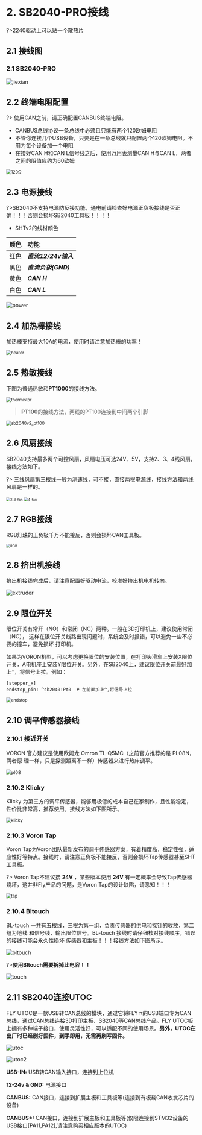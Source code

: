 # 2. SB2040-PRO接线

?>2240驱动上可以贴一个散热片

## 2.1 接线图

### 2.1 SB2040-PRO

![jiexian](../../images/boards/fly_sb2040_pro/pinout.jpg)

## 2.2 终端电阻配置

?> 使用CAN之前，请正确配置CANBUS终端电阻。

* CANBUS总线协议一条总线中必须且只能有两个120欧姆电阻
*  不管你连接几个USB设备，只要是在一条总线就只配置两个120欧姆电阻。不用为每个设备加一个电阻
* 在接好CAN H和CAN L信号线之后，使用万用表测量CAN H与CAN L，两者之间的阻值应约为60欧姆

<img src="../../images/boards/fly_sb2040_pro/120Ω.png" alt="120Ω" style="zoom:80%;" />

## 2.3 电源接线

?>SB2040不支持电源防反接功能，通电前请检查好电源正负极接线是否正确！！！否则会损坏SB2040工具板！！！！

* SHTv2的线材颜色

| 颜色 | 功能                 |
| :--: | :------------------- |
| 红色 | ***直流12/24v输入*** |
| 黑色 | ***直流负极(GND)***  |
| 黄色 | ***CAN H***          |
| 白色 | ***CAN L***          |

![power](../../images/boards/fly_sb2040_pro/power.png)

## 2.4 加热棒接线

加热棒支持最大10A的电流，使用时请注意加热棒的功率！

<img src="../../images/boards/fly_sb2040_pro/heater.png" alt="heater" style="zoom:80%;" />

## 2.5 热敏接线

下图为普通热敏和**PT1000**的接线方法。

<img src="../../images/boards/fly_sb2040_pro/thermistor.png" alt="thermistor" style="zoom:80%;" />

> **PT100**的接线方法，两线的PT100连接到中间两个引脚

<img src="../../images/boards/fly_sb2040_pro/sb2040v2_pt100.png" alt="sb2040v2_pt100" style="zoom:80%;" />

## 2.6 风扇接线

SB2040支持最多两个可控风扇，风扇电压可选24V、5V，支持2、3、4线风扇，接线方法如下。

?> 三线风扇第三根线一般为测速线，可不接，直接两根电源线，接线方法和两线风扇是一样的。

<img src="../../images/boards/fly_sb2040_pro/2_3-fan.png" alt="2_3-fan" style="zoom:65%;" />

<img src="../../images/boards/fly_sb2040_pro/4-fan.png" alt="4-fan" style="zoom:65%;" />

## 2.7 RGB接线

RGB灯珠的正负极千万不能接反，否则会损坏CAN工具板。

<img src="../../images/boards/fly_sb2040_pro/RGB.png" alt="RGB" style="zoom:65%;" />

## 2.8  挤出机接线

挤出机接线完成后，请注意配置好驱动电流，校准好挤出机电机转向。

![extruder](../../images/boards/fly_sb2040_pro/extruder.png)

## 2.9 限位开关

限位开关有常开（NO）和常闭（NC）两种。一般在3D打印机上，建议使用常闭（NC）， 这样在限位开关线路出现问题时，系统会及时报错，可以避免一些不必要的撞车，避免损坏 打印机。

如果为VORON机型，可以考虑更换限位的安装位置，在打印头滑车上安装X限位开关，A电机座上安装Y限位开关。另外，在SB2040上，建议限位开关前最好加上``^``，将信号上拉。例如：

```
[stepper_x]
endstop_pin: ^sb2040:PA0  # 在前面加上^,将信号上拉
```

<img src="../../images/boards/fly_sb2040_pro/endstop.png" alt="endstop" style="zoom:80%;" />

##  2.10 调平传感器接线

### 2.10.1 接近开关

VORON 官方建议是使用欧姆龙 Omron TL-Q5MC（之前官方推荐的是 PL08N，两者原 理一样，只是探测距离不一样）传感器来进行热床调平。

<img src="../../images/boards/fly_sb2040_pro/pl08.png" alt="pl08" style="zoom:85%;" />

### 2.10.2 Klicky

Klicky 为第三方的调平传感器，能够用极低的成本自己在家制作，且性能稳定，性价比非常高，推荐使用。接线方法如下图所示。

<img src="../../images/boards/fly_sb2040_pro/klicky.png" alt="klicky" style="zoom:80%;" />

### 2.10.3 Voron Tap

Voron Tap为Voron团队最新发布的调平传感器方案，有着精度高，稳定性强，适应性好等特点。接线时，请注意正负极不能接反，否则会损坏Tap传感器甚至SHT工具板。

?> Voron Tap不建议接 **24V** ，某些版本使用 **24V** 有一定概率会导致Tap传感器烧坏，这并非Fly产品的问题，是Voron Tap的设计缺陷，请悉知！！！

<img src="../../images/boards/fly_sb2040_pro/tap.png" alt="tap" style="zoom: 80%;" />

### 2.10.4 Bltouch

BL-touch 一共有五根线，三根为第一组，负责传感器的供电和探针的收放，第二组为地线 和信号线，输出限位信号。BL-touch 接线时请仔细核对接线顺序，错误的接线可能会永久性损坏 传感器和主板！！！接线方法如下图所示。

![bltouch](../../images/boards/fly_sb2040_pro/bltouch.png)

?>**使用Bltouch需要拆掉此电容！！**

![touch](../../images/boards/fly_sb2040_pro/touch.png)

## 2.11 SB2040连接UTOC

FLY UTOC是一款USB转CAN总线的模块，通过它将FLY π的USB端口专为CAN总线，通过CAN总线连接3D打印主板、SB2040等CAN总线产品。FLY UTOC板上拥有多种端子接口，使用灵活性好，可以适配不同的使用场景。**另外，UTOC在出厂时已经刷好固件，到手即用，无需再刷写固件。**

![utoc](../../images/boards/fly_sb2040_pro/utoc.png)

![utoc2](../../images/boards/fly_sb2040_pro/utoc2.png)

**USB-IN:** USB转CAN输入接口，连接到上位机

**12-24v & GND:** 电源接口

**CANBUS:** CAN接口，连接到扩展主板和工具板等(连接到有板载CAN收发芯片的设备)

**CANBUS\*:** CAN接口，连接到扩展主板和工具板等(仅限连接到STM32设备的USB接口[PA11,PA12],请注意购买相应版本的UTOC)



